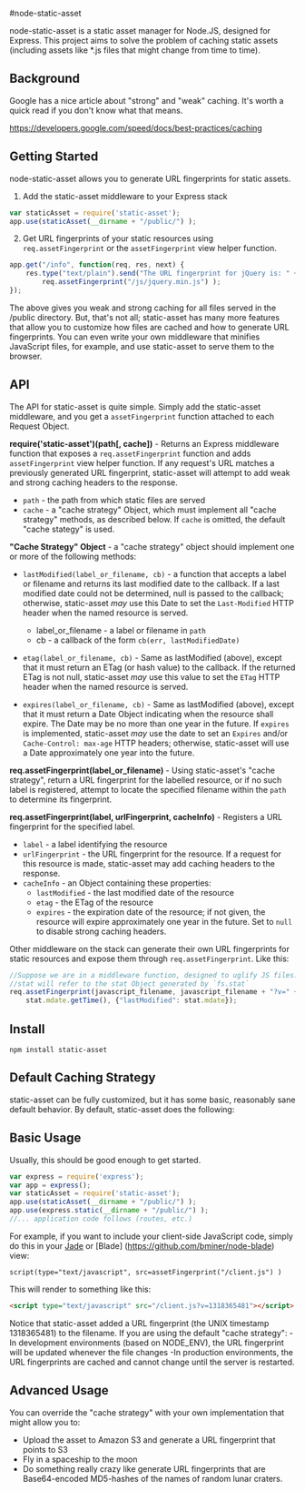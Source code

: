 #node-static-asset

node-static-asset is a static asset manager for Node.JS, designed for Express.
This project aims to solve the problem of caching static assets (including
assets like *.js files that might change from time to time).

## Background

Google has a nice article about "strong" and "weak" caching.  It's worth a quick
read if you don't know what that means.

https://developers.google.com/speed/docs/best-practices/caching

## Getting Started

node-static-asset allows you to generate URL fingerprints for static assets.

1. Add the static-asset middleware to your Express stack
```javascript
var staticAsset = require('static-asset');
app.use(staticAsset(__dirname + "/public/") );
```

2. Get URL fingerprints of your static resources using `req.assetFingerprint`
or the `assetFingerprint` view helper function.
```javascript
app.get("/info", function(req, res, next) {
	res.type("text/plain").send("The URL fingerprint for jQuery is: " +
		req.assetFingerprint("/js/jquery.min.js") );
});
```

The above gives you weak and strong caching for all files served in the /public
directory.  But, that's not all; static-asset has many more features that allow
you to customize how files are cached and how to generate URL fingerprints. You
can even write your own middleware that minifies JavaScript files, for example,
and use static-asset to serve them to the browser.

## API

The API for static-asset is quite simple. Simply add the static-asset
middleware, and you get a `assetFingerprint` function attached to each Request
Object.

**require('static-asset')(path[, cache])** - Returns an Express middleware
function that exposes a `req.assetFingerprint` function and adds
`assetFingerprint` view helper function.  If any request's URL matches a
previously generated URL fingerprint, static-asset will attempt to add weak and
strong caching headers to the response.

- `path` - the path from which static files are served
- `cache` - a "cache strategy" Object, which must implement all "cache
	strategy" methods, as described below. If `cache` is omitted, the
	default "cache stategy" is used.

**"Cache Strategy" Object** - a "cache strategy" object should implement one or
more of the following methods:

- `lastModified(label_or_filename, cb)` - a function that accepts a label
	or filename and returns its last modified date to the callback.
	If a last modified date could not be determined, null is passed to the
	callback; otherwise, static-asset *may* use this Date to set the
	`Last-Modified` HTTP header when the named resource is served.

	- label_or_filename - a label or filename in `path`
	- cb - a callback of the form `cb(err, lastModifiedDate)`
- `etag(label_or_filename, cb)` - Same as lastModified (above), except
	that it must return an ETag (or hash value) to the callback.  If the
	returned ETag is not null, static-asset *may* use this value to set the
	`ETag` HTTP header when the named resource is served.
- `expires(label_or_filename, cb)` - Same as lastModified (above), except
	that it must return a Date Object indicating when the resource shall
	expire. The Date may be no more than one year in the future. If
	`expires` is implemented, static-asset *may* use the date to set an
	`Expires` and/or `Cache-Control: max-age` HTTP headers; otherwise,
	static-asset will use a Date approximately one year into the future.

**req.assetFingerprint(label_or_filename)** - Using static-asset's "cache
strategy", return a URL fingerprint for the labelled resource, or if no such
label is registered, attempt to locate the specified filename within the `path`
to determine its fingerprint.

**req.assetFingerprint(label, urlFingerprint, cacheInfo)** - Registers a URL
fingerprint for the specified label.

- `label` - a label identifying the resource
- `urlFingerprint` - the URL fingerprint for the resource. If a request for this
	resource is made, static-asset may add caching headers to the response.
- `cacheInfo` - an Object containing these properties:
	- `lastModified` - the last modified date of the resource
	- `etag` - the ETag of the resource
	- `expires` - the expiration date of the resource; if not given, the resource
		will expire approximately one year in the future. Set to `null` to
		disable strong caching headers.

Other middleware on the stack can generate their own URL fingerprints for
static resources and expose them through `req.assetFingerprint`. Like this:

```javascript
//Suppose we are in a middleware function, designed to uglify JS files...
//stat will refer to the stat Object generated by `fs.stat`
req.assetFingerprint(javascript_filename, javascript_filename + "?v=" +
	stat.mdate.getTime(), {"lastModified": stat.mdate});
```

## Install

`npm install static-asset`

## Default Caching Strategy

static-asset can be fully customized, but it has some basic, reasonably sane default behavior.
By default, static-asset does the following:

## Basic Usage

Usually, this should be good enough to get started.

```javascript
var express = require('express');
var app = express();
var staticAsset = require('static-asset');
app.use(staticAsset(__dirname + "/public/") );
app.use(express.static(__dirname + "/public/") );
//... application code follows (routes, etc.)
```

For example, if you want to include your client-side JavaScript code, simply
do this in your [Jade](https://github.com/visionmedia/jade) or [Blade]
(https://github.com/bminer/node-blade) view:

```jade
script(type="text/javascript", src=assetFingerprint("/client.js") )
```

This will render to something like this:

```html
<script type="text/javascript" src="/client.js?v=1318365481"></script>
```

Notice that static-asset added a URL fingerprint (the UNIX timestamp
1318365481) to the filename.
If you are using the default "cache strategy":
	-In development environments (based on NODE_ENV), the URL fingerprint will
		be updated whenever the file changes
	-In production environments, the URL fingerprints are cached and cannot
		change until the server is restarted.

## Advanced Usage

You can override the "cache strategy" with your own implementation that might
allow you to:

- Upload the asset to Amazon S3 and generate a URL fingerprint that points to S3
- Fly in a spaceship to the moon
- Do something really crazy like generate URL fingerprints that are
Base64-encoded MD5-hashes of the names of random lunar craters.
